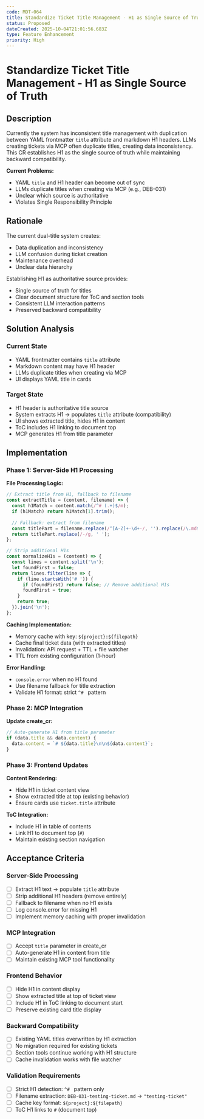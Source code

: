 ```yaml
---
code: MDT-064
title: Standardize Ticket Title Management - H1 as Single Source of Truth
status: Proposed
dateCreated: 2025-10-04T21:01:56.683Z
type: Feature Enhancement
priority: High
---
```


# Standardize Ticket Title Management - H1 as Single Source of Truth
## Description

Currently the system has inconsistent title management with duplication between YAML frontmatter `title` attribute and markdown H1 headers. LLMs creating tickets via MCP often duplicate titles, creating data inconsistency. This CR establishes H1 as the single source of truth while maintaining backward compatibility.

**Current Problems:**
- YAML `title` and H1 header can become out of sync
- LLMs duplicate titles when creating via MCP (e.g., DEB-031)
- Unclear which source is authoritative
- Violates Single Responsibility Principle

## Rationale

The current dual-title system creates:
- Data duplication and inconsistency
- LLM confusion during ticket creation
- Maintenance overhead
- Unclear data hierarchy

Establishing H1 as authoritative source provides:
- Single source of truth for titles
- Clear document structure for ToC and section tools
- Consistent LLM interaction patterns
- Preserved backward compatibility

## Solution Analysis

### Current State
- YAML frontmatter contains `title` attribute
- Markdown content may have H1 header
- LLMs duplicate titles when creating via MCP
- UI displays YAML title in cards

### Target State
- H1 header is authoritative title source
- System extracts H1 → populates `title` attribute (compatibility)
- UI shows extracted title, hides H1 in content
- ToC includes H1 linking to document top
- MCP generates H1 from title parameter

## Implementation

### Phase 1: Server-Side H1 Processing

**File Processing Logic:**
```javascript
// Extract title from H1, fallback to filename
const extractTitle = (content, filename) => {
  const h1Match = content.match(/^# (.+)$/m);
  if (h1Match) return h1Match[1].trim();
  
  // Fallback: extract from filename
  const titlePart = filename.replace(/^[A-Z]+-\d+-/, '').replace(/\.md$/, '');
  return titlePart.replace(/-/g, ' ');
};

// Strip additional H1s
const normalizeH1s = (content) => {
  const lines = content.split('\n');
  let foundFirst = false;
  return lines.filter(line => {
    if (line.startsWith('# ')) {
      if (foundFirst) return false; // Remove additional H1s
      foundFirst = true;
    }
    return true;
  }).join('\n');
};
```

**Caching Implementation:**
- Memory cache with key: `${project}:${filepath}`
- Cache final ticket data (with extracted titles)
- Invalidation: API request + TTL + file watcher
- TTL from existing configuration (1-hour)

**Error Handling:**
- `console.error` when no H1 found
- Use filename fallback for title extraction
- Validate H1 format: strict `^# ` pattern

### Phase 2: MCP Integration

**Update create_cr:**
```javascript
// Auto-generate H1 from title parameter
if (data.title && data.content) {
  data.content = `# ${data.title}\n\n${data.content}`;
}
```

### Phase 3: Frontend Updates

**Content Rendering:**
- Hide H1 in ticket content view
- Show extracted title at top (existing behavior)
- Ensure cards use `ticket.title` attribute

**ToC Integration:**
- Include H1 in table of contents
- Link H1 to document top (`#`)
- Maintain existing section navigation

## Acceptance Criteria

### Server-Side Processing
- [ ] Extract H1 text → populate `title` attribute
- [ ] Strip additional H1 headers (remove entirely)
- [ ] Fallback to filename when no H1 exists
- [ ] Log console.error for missing H1
- [ ] Implement memory caching with proper invalidation

### MCP Integration
- [ ] Accept `title` parameter in create_cr
- [ ] Auto-generate H1 in content from title
- [ ] Maintain existing MCP tool functionality

### Frontend Behavior
- [ ] Hide H1 in content display
- [ ] Show extracted title at top of ticket view
- [ ] Include H1 in ToC linking to document start
- [ ] Preserve existing card title display

### Backward Compatibility
- [ ] Existing YAML titles overwritten by H1 extraction
- [ ] No migration required for existing tickets
- [ ] Section tools continue working with H1 structure
- [ ] Cache invalidation works with file watcher

### Validation Requirements
- [ ] Strict H1 detection: `^# ` pattern only
- [ ] Filename extraction: `DEB-031-testing-ticket.md` → `"testing-ticket"`
- [ ] Cache key format: `${project}:${filepath}`
- [ ] ToC H1 links to `#` (document top)
